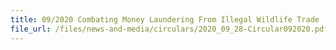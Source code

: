 ```yaml
---
title: 09/2020 Combating Money Laundering From Illegal Wildlife Trade 
file_url: /files/news-and-media/circulars/2020_09_28-Circular092020.pdf
---
```

